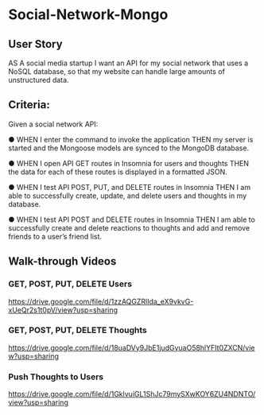 # Social-Network-Mongo

## User Story
AS A social media startup I want an API for my social network that uses a NoSQL database,
so that my website can handle large amounts of unstructured data.

## Criteria:

Given a social network API:

● WHEN I enter the command to invoke the application THEN my server is started and the Mongoose models are synced to the MongoDB database.

● WHEN I open API GET routes in Insomnia for users and thoughts THEN the data for each of these routes is displayed in a formatted JSON.

● WHEN I test API POST, PUT, and DELETE routes in Insomnia THEN I am able to successfully create, update, and delete users and thoughts in my database.

● WHEN I test API POST and DELETE routes in Insomnia THEN I am able to successfully create and delete reactions to thoughts and add and remove friends to a user’s friend list.

## Walk-through Videos

### GET, POST, PUT, DELETE Users
https://drive.google.com/file/d/1zzAQGZRlIda_eX9vkvG-xUeQr2s1t0pV/view?usp=sharing

### GET, POST, PUT, DELETE Thoughts
https://drive.google.com/file/d/18uaDVy9JbE1judGyuaO58hlYFIt0ZXCN/view?usp=sharing

### Push Thoughts to Users
https://drive.google.com/file/d/1GklvuiGL1ShJc79mySXwKOY6ZU4NDNTO/view?usp=sharing






